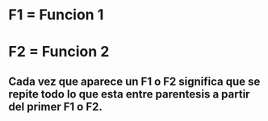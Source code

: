 # F1 = Funcion 1
# F2 = Funcion 2
## Cada vez que aparece un F1 o F2 significa que se repite todo lo que esta entre parentesis a partir del primer F1 o F2.
